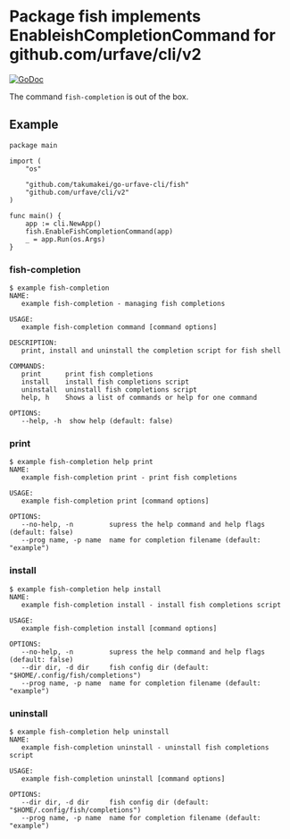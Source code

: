 Package fish implements EnableishCompletionCommand for github.com/urfave/cli/v2
======================================================================

[![GoDoc](https://pkg.go.dev/badge/github.com/takumakei/go-urfave-cli/fish)](https://godoc.org/github.com/takumakei/go-urfave-cli/fish)

The command `fish-completion` is out of the box.

Example
----------------------------------------------------------------------

```
package main

import (
	"os"

	"github.com/takumakei/go-urfave-cli/fish"
	"github.com/urfave/cli/v2"
)

func main() {
	app := cli.NewApp()
	fish.EnableFishCompletionCommand(app)
	_ = app.Run(os.Args)
}
```

### fish-completion

```
$ example fish-completion
NAME:
   example fish-completion - managing fish completions

USAGE:
   example fish-completion command [command options]

DESCRIPTION:
   print, install and uninstall the completion script for fish shell

COMMANDS:
   print      print fish completions
   install    install fish completions script
   uninstall  uninstall fish completions script
   help, h    Shows a list of commands or help for one command

OPTIONS:
   --help, -h  show help (default: false)
```

### print

```
$ example fish-completion help print
NAME:
   example fish-completion print - print fish completions

USAGE:
   example fish-completion print [command options]

OPTIONS:
   --no-help, -n         supress the help command and help flags (default: false)
   --prog name, -p name  name for completion filename (default: "example")
```

### install

```
$ example fish-completion help install
NAME:
   example fish-completion install - install fish completions script

USAGE:
   example fish-completion install [command options]

OPTIONS:
   --no-help, -n         supress the help command and help flags (default: false)
   --dir dir, -d dir     fish config dir (default: "$HOME/.config/fish/completions")
   --prog name, -p name  name for completion filename (default: "example")
```

### uninstall

```
$ example fish-completion help uninstall
NAME:
   example fish-completion uninstall - uninstall fish completions script

USAGE:
   example fish-completion uninstall [command options]

OPTIONS:
   --dir dir, -d dir     fish config dir (default: "$HOME/.config/fish/completions")
   --prog name, -p name  name for completion filename (default: "example")
```
